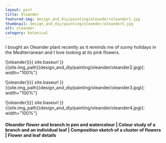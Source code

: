 ```yaml
---
layout: post
title: Oleander
featured-img: design_and_diy/painting/oleander/oleander1.jpg
thumbnail: design_and_diy/painting/oleander/oleander5.jpg
alt: oleander
category: botanical
---
```


I bought an Oleander plant recently as it reminds me of sunny holidays in the Mediterranean and I love looking at its pink flowers.

![oleander]({{ site.baseurl }}{{site.img_path}}design_and_diy/painting/oleander/oleander2.jpg){: width="100%"}

![oleander]({{ site.baseurl }}{{site.img_path}}design_and_diy/painting/oleander/oleander3.jpg){: width="100%"}

![oleander]({{ site.baseurl }}{{site.img_path}}design_and_diy/painting/oleander/oleander4.jpg){: width="100%"}

#### Oleander flower and branch in pen and watercolour | Colour study of a branch and an individual leaf | Composition sketch of a cluster of flowers | Flower and leaf details
